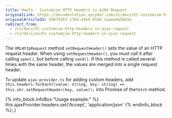 ```yaml
---
title: HowTo - Customize HTTP Headers in AJAX Request
originalLink: https://documentation.spryker.com/v1/docs/ht-customize-http-headers-in-ajax-request
originalArticleId: b9df926f-176d-43e9-91b8-1aaeada5003a
redirect_from:
  - /v1/docs/ht-customize-http-headers-in-ajax-request
  - /v1/docs/en/ht-customize-http-headers-in-ajax-request
---
```


The `XMLHttpRequest` method `setRequestHeader()` sets the value of an HTTP request header. When using `setRequestHeader()`, you must call it after calling `open()`, but before calling `send()`. If this method is called several times with the same header, the values are merged into a single request header.

To update `ajax-provider.ts` for adding custom headers, add `this.headers.forEach((value: string, key: string) => this.xhr.setRequestHeader(key, value));` into Promise of the`fetch` method.

{% info_block infoBox "Usage example:" %}
this.ajaxProvider.headers.set('Accept', 'application/json'
{% endinfo_block %};.)
